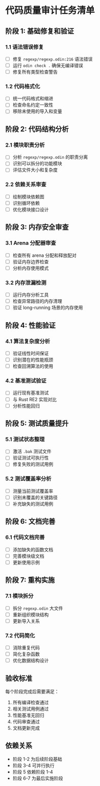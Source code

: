 # 代码质量审计任务清单

## 阶段 1: 基础修复和验证

### 1.1 语法错误修复
- [ ] 修复 `regexp/regexp.odin:216` 语法错误
- [ ] 运行 `odin check .` 确保无编译错误
- [ ] 修复所有类型检查警告

### 1.2 代码格式化
- [ ] 统一代码格式和缩进
- [ ] 检查命名约定一致性
- [ ] 移除未使用的导入和变量

## 阶段 2: 代码结构分析

### 2.1 模块职责分析
- [ ] 分析 `regexp/regexp.odin` 的职责分离
- [ ] 识别可以拆分的功能模块
- [ ] 评估文件大小和复杂度

### 2.2 依赖关系审查
- [ ] 绘制模块依赖图
- [ ] 识别循环依赖
- [ ] 优化模块接口设计

## 阶段 3: 内存安全审查

### 3.1 Arena 分配器审查
- [ ] 检查所有 arena 分配和释放配对
- [ ] 验证内存边界检查
- [ ] 分析内存使用模式

### 3.2 内存泄漏检测
- [ ] 运行内存分析工具
- [ ] 检查异常路径的内存清理
- [ ] 验证 long-running 场景的内存使用

## 阶段 4: 性能验证

### 4.1 算法复杂度分析
- [ ] 验证线性时间保证
- [ ] 识别潜在的性能瓶颈
- [ ] 检查回溯算法的使用

### 4.2 基准测试验证
- [ ] 运行现有基准测试
- [ ] 与 Rust RE2 实现对比
- [ ] 分析性能回归

## 阶段 5: 测试质量提升

### 5.1 测试状态整理
- [ ] 激活 `.bak` 测试文件
- [ ] 验证测试可执行性
- [ ] 修复失败的测试用例

### 5.2 测试覆盖率分析
- [ ] 测量当前测试覆盖率
- [ ] 识别未覆盖的关键路径
- [ ] 补充缺失的测试用例

## 阶段 6: 文档完善

### 6.1 代码文档完善
- [ ] 添加缺失的函数文档
- [ ] 完善模块级文档
- [ ] 更新使用示例

## 阶段 7: 重构实施

### 7.1 模块拆分
- [ ] 拆分 `regexp.odin` 大文件
- [ ] 重新组织模块结构
- [ ] 更新导入关系

### 7.2 代码简化
- [ ] 消除重复代码
- [ ] 简化复杂函数
- [ ] 优化数据结构设计

## 验收标准

每个阶段完成后需要满足：
1. 所有编译检查通过
2. 相关测试用例通过
3. 性能基准无回归
4. 代码审查通过
5. 文档更新完成

## 依赖关系

- 阶段 1-2 为后续阶段基础
- 阶段 3-4 可并行执行
- 阶段 5 依赖阶段 1-4
- 阶段 6-7 为最后实施阶段